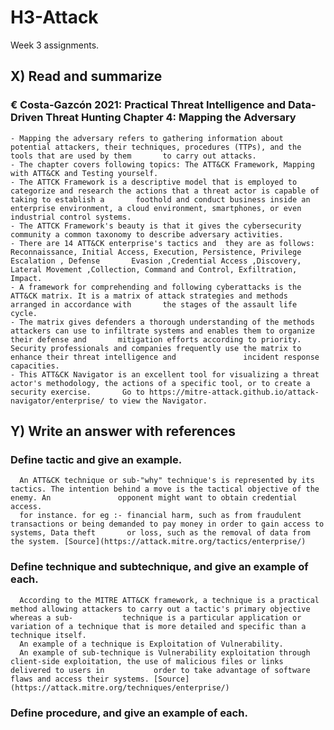 # H3-Attack
Week 3 assignments.
## X) Read and summarize
  ### € Costa-Gazcón 2021: Practical Threat Intelligence and Data-Driven Threat Hunting Chapter 4: Mapping the Adversary
    - Mapping the adversary refers to gathering information about potential attackers, their techniques, procedures (TTPs), and the tools that are used by them       to carry out attacks.
    - The chapter covers following topics: The ATT&CK Framework, Mapping with ATT&CK and Testing yourself. 
    - The ATTCK Framework is a descriptive model that is employed to categorize and research the actions that a threat actor is capable of taking to establish a       foothold and conduct business inside an enterprise environment, a cloud environment, smartphones, or even industrial control systems.
    - The ATTCK Framework's beauty is that it gives the cybersecurity community a common taxonomy to describe adversary activities.
    - There are 14 ATT&CK enterprise's tactics and  they are as follows: Reconnaissance, Initial Access, Execution, Persistence, Privilege Escalation , Defense       Evasion ,Credential Access ,Discovery, Lateral Movement ,Collection, Command and Control, Exfiltration, Impact.
    - A framework for comprehending and following cyberattacks is the ATT&CK matrix. It is a matrix of attack strategies and methods arranged in accordance with       the stages of the assault life cycle.
    - The matrix gives defenders a thorough understanding of the methods attackers can use to infiltrate systems and enables them to organize their defense and       mitigation efforts according to priority. Security professionals and companies frequently use the matrix to enhance their threat intelligence and               incident response capacities.
    - This ATT&CK Navigator is an excellent tool for visualizing a threat actor's methodology, the actions of a specific tool, or to create a security exercise.       Go to https://mitre-attack.github.io/attack-navigator/enterprise/ to view the Navigator.
## Y) Write an answer with references  
  ### Define tactic and give an example.
      An ATT&CK technique or sub-"why" technique's is represented by its tactics. The intention behind a move is the tactical objective of the enemy. An               opponent might want to obtain credential access. 
      for instance. for eg :- financial harm, such as from fraudulent transactions or being demanded to pay money in order to gain access to systems, Data theft       or loss, such as the removal of data from the system. [Source](https://attack.mitre.org/tactics/enterprise/)
  ### Define technique and subtechnique, and give an example of each.
      According to the MITRE ATT&CK framework, a technique is a practical method allowing attackers to carry out a tactic's primary objective whereas a sub-           technique is a particular application or variation of a technique that is more detailed and specific than a technique itself. 
      An example of a technique is Exploitation of Vulnerability. 
      An example of sub-technique is Vulnerability exploitation through client-side exploitation, the use of malicious files or links delivered to users in           order to take advantage of software flaws and access their systems. [Source](https://attack.mitre.org/techniques/enterprise/)
  ### Define procedure, and give an example of each. 
      
    
